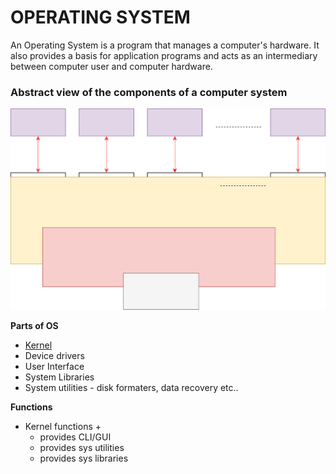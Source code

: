 # OPERATING SYSTEM

An Operating System is a program that manages a computer's hardware. It also provides a basis for application programs and acts as an intermediary between computer user and computer hardware.

### Abstract view of the components of a computer system

![Installation](view.drawio.svg)

**Parts of OS**
- [Kernel](./kernel.md)
- Device drivers
- User Interface
- System Libraries
- System utilities - disk formaters, data recovery etc..


**Functions**

- Kernel functions + 
    - provides CLI/GUI
    - provides sys utilities
    - provides sys libraries